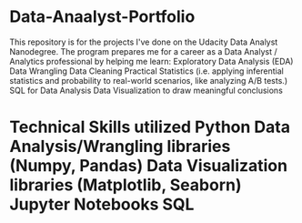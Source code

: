 # Data-Anaalyst-Portfolio
This repository is for the projects I've done on the Udacity Data Analyst Nanodegree.  The program prepares me for a career as a Data Analyst / Analytics professional by helping me learn:  Exploratory Data Analysis (EDA) Data Wrangling Data Cleaning Practical Statistics (i.e. applying inferential statistics and probability to real-world scenarios, like analyzing A/B tests.) SQL for Data Analysis Data Visualization to draw meaningful conclusions 

# Technical Skills utilized Python Data Analysis/Wrangling libraries (Numpy, Pandas) Data Visualization libraries (Matplotlib, Seaborn) Jupyter Notebooks SQL
